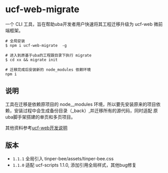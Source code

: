 # ucf-web-migrate
一个 CLI 工具，旨在帮助uba开发者用户快速将其工程迁移升级为 ucf-web 微前端框架。
```
# 全局安装
$ npm i ucf-web-migrate  -g

# 进入到原基于uba的工程跟目录下执行 migrate 
$ cd xx && migrate init

# 迁移完成后安装新的 node_modules 依赖环境
npm i
```

## 说明

工具在迁移是依赖原项目的 node__modules 环境，所以要先安装原来的项目依赖，安装过程中会生成备份目录（_back）,并迁移所有的源代码，同时适配 原uba脚手架搭建的单页和多页项目。

其他资料参考[ucf-web开发说明](https://www.yuque.com/ucf-web/book)

## 版本

- `1.1.1` 全局引入 tinper-bee/assets/tinper-bee.css
- `1.1.0` 适配 ucf-scripts 1.1.0, 添加引用全局样式，其他bug修复
